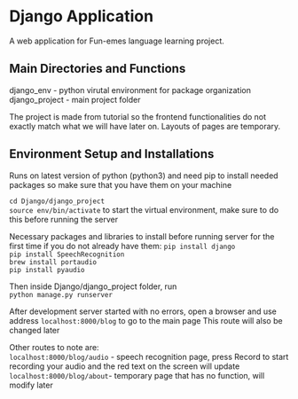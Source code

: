 # Django Application
A web application for Fun-emes language learning project.

## Main Directories and Functions
django_env - python virutal environment for package organization
django_project - main project folder

The project is made from tutorial so the frontend functionalities do not exactly match what we will have later on. Layouts of pages are temporary.

## Environment Setup and Installations
Runs on latest version of python (python3) and need pip to install needed packages so make sure that you have them on your machine

`cd Django/django_project` \
`source env/bin/activate` to start the virtual environment, make sure to do this before running the server

Necessary packages and libraries to install before running server for the first time if you do not already have them:
`pip install django`\
`pip install SpeechRecognition`\
`brew install portaudio`\
`pip install pyaudio`

Then inside Django/django_project folder, run \
`python manage.py runserver`

After development server started with no errors, open a browser and use address `localhost:8000/blog` to go to the main page
This route will also be changed later


Other routes to note are: \
`localhost:8000/blog/audio` - speech recognition page, press Record to start recording your audio and the red text on the screen will update \
`localhost:8000/blog/about`- temporary page that has no function, will modify later
